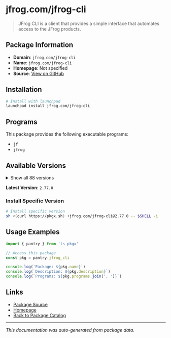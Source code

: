 # jfrog.com/jfrog-cli

> JFrog CLI is a client that provides a simple interface that automates access to the JFrog products.

## Package Information

- **Domain**: `jfrog.com/jfrog-cli`
- **Name**: `jfrog.com/jfrog-cli`
- **Homepage**: Not specified
- **Source**: [View on GitHub](https://github.com/pkgxdev/pantry/tree/main/projects/jfrog.com/jfrog-cli/package.yml)

## Installation

```bash
# Install with launchpad
launchpad install jfrog.com/jfrog-cli
```

## Programs

This package provides the following executable programs:

- `jf`
- `jfrog`

## Available Versions

<details>
<summary>Show all 88 versions</summary>

- `2.77.0`, `2.76.1`, `2.76.0`, `2.75.1`, `2.75.0`
- `2.74.1`, `2.74.0`, `2.73.3`, `2.73.2`, `2.73.0`
- `2.72.5`, `2.72.4`, `2.72.3`, `2.72.2`, `2.72.1`
- `2.72.0`, `2.71.5`, `2.71.4`, `2.71.3`, `2.71.2`
- `2.71.1`, `2.71.0`, `2.70.0`, `2.69.0`, `2.68.0`
- `2.67.0`, `2.66.0`, `2.65.0`, `2.64.1`, `2.64.0`
- `2.63.2`, `2.63.1`, `2.63.0`, `2.62.2`, `2.62.1`
- `2.62.0`, `2.61.2`, `2.61.1`, `2.61.0`, `2.60.0`
- `2.59.1`, `2.59.0`, `2.58.2`, `2.58.1`, `2.57.1`
- `2.57.0`, `2.56.1`, `2.56.0`, `2.55.0`, `2.54.0`
- `2.53.2`, `2.53.1`, `2.52.10`, `2.52.9`, `2.52.8`
- `2.52.7`, `2.52.6`, `2.52.5`, `2.52.4`, `2.52.3`
- `2.52.2`, `2.52.1`, `2.52.0`, `2.51.1`, `2.51.0`
- `2.50.4`, `2.50.2`, `2.50.1`, `2.50.0`, `2.49.2`
- `2.49.1`, `2.49.0`, `2.48.0`, `2.47.0`, `2.46.3`
- `2.46.2`, `2.46.1`, `2.46.0`, `2.45.0`, `2.44.1`
- `2.44.0`, `2.43.1`, `2.43.0`, `2.42.1`, `2.42.0`
- `2.41.1`, `2.41.0`, `2.40.0`

</details>

**Latest Version**: `2.77.0`

### Install Specific Version

```bash
# Install specific version
sh <(curl https://pkgx.sh) +jfrog.com/jfrog-cli@2.77.0 -- $SHELL -i
```

## Usage Examples

```typescript
import { pantry } from 'ts-pkgx'

// Access this package
const pkg = pantry.jfrog_cli

console.log(`Package: ${pkg.name}`)
console.log(`Description: ${pkg.description}`)
console.log(`Programs: ${pkg.programs.join(', ')}`)
```

## Links

- [Package Source](https://github.com/pkgxdev/pantry/tree/main/projects/jfrog.com/jfrog-cli/package.yml)
- [Homepage](#)
- [Back to Package Catalog](../../../package-catalog.md)

---

*This documentation was auto-generated from package data.*
